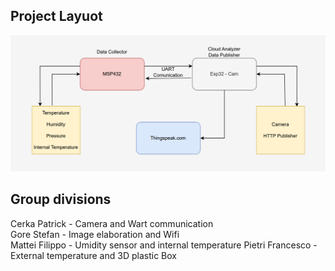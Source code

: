## Project Layuot
![Alt text](Project%20Layout.png)
## Group divisions
Cerka Patrick - Camera and Wart communication \
Gore Stefan - Image elaboration and Wifi \
Mattei Filippo - Umidity sensor and internal temperature 
Pietri Francesco - External temperature and 3D plastic Box 

